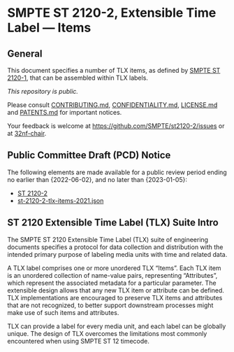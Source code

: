 # SMPTE ST 2120-2, Extensible Time Label — Items

## General

This document specifies a number of TLX items, as defined by [SMPTE ST 2120-1](https://github.com/SMPTE/st2120-1), that can be
assembled within TLX labels.

_This repository is *public*._

Please consult [CONTRIBUTING.md](./CONTRIBUTING.md), [CONFIDENTIALITY.md](./CONFIDENTIALITY.md), [LICENSE.md](./LICENSE.md) and
[PATENTS.md](./PATENTS.md) for important notices.

Your feedback is welcome at https://github.com/SMPTE/st2120-2/issues or at [32nf-chair](mailto:32nf-chair@smpte.org).

## Public Committee Draft (PCD) Notice

The following elements are made available for a public review period ending no earlier than {2022-06-02}, and no later than
{2023-01-05}:

* [ST 2120-2](./32NF-PCD-ST-2120-2-TLX-Items-2021-12-15.pdf)
* [st-2120-2-tlx-items-2021.json]()

## ST 2120 Extensible Time Label (TLX) Suite Intro

The SMPTE ST 2120 Extensible Time Label (TLX) suite of engineering documents specifies a protocol for data collection and
distribution with the intended primary purpose of labeling media units with time and related data.

A TLX label comprises one or more unordered TLX “Items”. Each TLX item is an unordered collection of name-value pairs, representing
“Attributes”, which represent the associated metadata for a particular parameter. The extensible design allows that any new TLX item
or attribute can be defined. TLX implementations are encouraged to preserve TLX items and attributes that are not recognized, to
better support downstream processes might make use of such items and attributes.

TLX can provide a label for every media unit, and each label can be globally unique. The design of TLX overcomes the limitations
most commonly encountered when using SMPTE ST 12 timecode.
